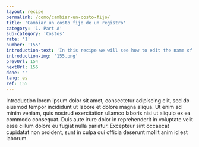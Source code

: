 ```yaml
---
layout: recipe
permalink: /como/cambiar-un-costo-fijo/
title: 'Cambiar un costo fijo de un registro'
category: '1. Part A'
sub-category: 'Costos'
rate: '1'
number: '155'
introduction-text: 'In this recipe we will see how to edit the name of a cost, modify it value or modify it determinant.'
introduction-img: '155.png'
prevUrl: 154
nextUrl: 156
done: ''
lang: es
ref: 155
---
```


Introduction lorem ipsum dolor sit amet, consectetur adipiscing elit, sed do eiusmod tempor incididunt ut labore et dolore magna aliqua. Ut enim ad minim veniam, quis nostrud exercitation ullamco laboris nisi ut aliquip ex ea commodo consequat. Duis aute irure dolor in reprehenderit in voluptate velit esse cillum dolore eu fugiat nulla pariatur. Excepteur sint occaecat cupidatat non proident, sunt in culpa qui officia deserunt mollit anim id est laborum.

